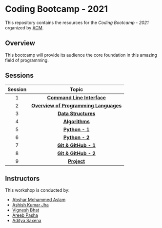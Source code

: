 # Coding Bootcamp - 2021

This repository contains the resources for the *Coding Bootcamp - 2021* organized by [ACM](https://www.acmbpdc.org/).

## Overview

This bootcamp will provide its audience the core foundation in this amazing field of programming.

## Sessions

| Session | Topic |
| :-----: |:-------------:|
| 1 | [**Command Line Interface**](docs/01-command-line-interface) |
| 2 | [**Overview of Programming Languages**](docs/02-overview-of-programming-languages) |
| 3 | [**Data Structures**](docs/03-data-structures) |
| 4 | [**Algorithms**](docs/04-algorithms) |
| 5 | [**Python - 1**](docs/05-python-1) |
| 6 | [**Python - 2**](docs/06-python-2) |
| 7 | [**Git & GitHub - 1**](docs/07-git-and-github-1) |
| 8 | [**Git & GitHub - 2**](https://colab.research.google.com/drive/1DIr-XSptcOiVk23SjrVd081oiz-ASjVO) |
| 9 | [**Project**](https://github.com/acmbpdc/coding-bootcamp-2021/blob/main/Project/ACM_WebScrape_Project.ipynb) |


## Instructors

This workshop is conducted by:

* [Abshar Mohammed Aslam](https://github.com/abxhr)
* [Ashish Kumar Jha](https://github.com/Ashish-BITS)
* [Vignesh Bhat](https://github.com/Viggyz)
* [Areeb Pasha](https://github.com/areeb1501)
* [Aditya Saxena](https://github.com/aditya-saxena-7)
